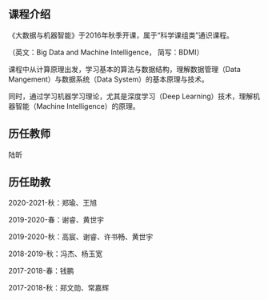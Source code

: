 ## 课程介绍

《大数据与机器智能》于2016年秋季开课，属于“科学课组类”通识课程。

（英文：Big Data and Machine Intelligence， 简写：BDMI）

课程中从计算原理出发，学习基本的算法与数据结构，理解数据管理（Data Mangement）与数据系统（Data System）的基本原理与技术。

同时，通过学习机器学习理论，尤其是深度学习（Deep Learning）技术，理解机器智能（Machine Intelligence）的原理。


## 历任教师

陆昕

## 历任助教

2020-2021-秋：郑瑜、王旭

2019-2020-春：谢睿、黄世宇

2019-2020-秋：高宸、谢睿、许书畅、黄世宇

2018-2019-秋：冯杰、杨玉宽

2017-2018-春：钱鹏

2017-2018-秋：郑文勋、常嘉辉
